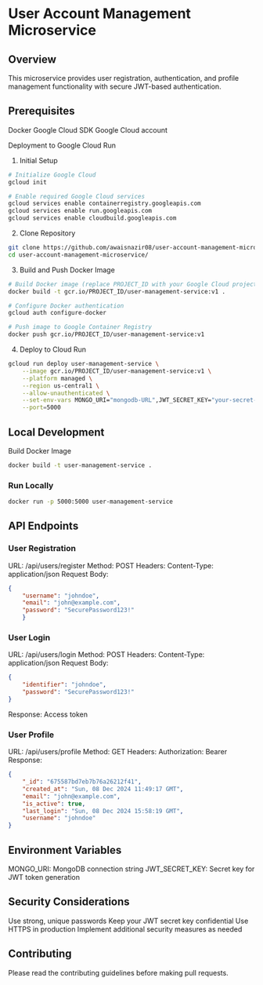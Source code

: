 # User Account Management Microservice
## Overview
This microservice provides user registration, authentication, and profile management functionality with secure JWT-based authentication.

## Prerequisites
Docker
Google Cloud SDK
Google Cloud account

Deployment to Google Cloud Run

1. Initial Setup
```bash 
# Initialize Google Cloud
gcloud init

# Enable required Google Cloud services
gcloud services enable containerregistry.googleapis.com
gcloud services enable run.googleapis.com
gcloud services enable cloudbuild.googleapis.com
```

2. Clone Repository
```bash
git clone https://github.com/awaisnazir08/user-account-management-microservice.git
cd user-account-management-microservice/
```

3. Build and Push Docker Image
```bash
# Build Docker image (replace PROJECT_ID with your Google Cloud project ID)
docker build -t gcr.io/PROJECT_ID/user-management-service:v1 .

# Configure Docker authentication
gcloud auth configure-docker

# Push image to Google Container Registry
docker push gcr.io/PROJECT_ID/user-management-service:v1
```

4. Deploy to Cloud Run

```bash
gcloud run deploy user-management-service \
    --image gcr.io/PROJECT_ID/user-management-service:v1 \
    --platform managed \
    --region us-central1 \
    --allow-unauthenticated \
    --set-env-vars MONGO_URI="mongodb-URL",JWT_SECRET_KEY="your-secret-key" \
    --port=5000
```

## Local Development
Build Docker Image
```bash
docker build -t user-management-service .
```

### Run Locally
```bash
docker run -p 5000:5000 user-management-service
```

## API Endpoints
### User Registration

URL: /api/users/register
Method: POST
Headers: Content-Type: application/json
Request Body:

```json
{
    "username": "johndoe",
    "email": "john@example.com",
    "password": "SecurePassword123!"
    }
```

### User Login

URL: /api/users/login
Method: POST
Headers: Content-Type: application/json
Request Body:

```json
{
    "identifier": "johndoe",
    "password": "SecurePassword123!"
}
```

Response: Access token

### User Profile

URL: /api/users/profile
Method: GET
Headers: Authorization: Bearer <access-token>
Response:

```json
{
    "_id": "675587bd7eb7b76a26212f41",
    "created_at": "Sun, 08 Dec 2024 11:49:17 GMT",
    "email": "john@example.com",
    "is_active": true,
    "last_login": "Sun, 08 Dec 2024 15:58:19 GMT",
    "username": "johndoe"
}
```

## Environment Variables

MONGO_URI: MongoDB connection string
JWT_SECRET_KEY: Secret key for JWT token generation

## Security Considerations

Use strong, unique passwords
Keep your JWT secret key confidential
Use HTTPS in production
Implement additional security measures as needed

## Contributing
Please read the contributing guidelines before making pull requests.
